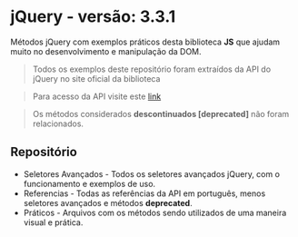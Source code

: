 # jQuery - versão: 3.3.1
Métodos jQuery com exemplos práticos desta biblioteca **JS** que ajudam muito no desenvolvimento e manipulação da DOM.

> Todos os exemplos deste repositório foram extraídos da API do jQuery no site oficial da biblioteca

> Para acesso da API visite este [link](http://api.jquery.com/)

> Os métodos considerados **descontinuados [deprecated]** não foram relacionados.


## Repositório

* Seletores Avançados - Todos os seletores avançados jQuery, com o funcionamento e exemplos de uso.
* Referencias - Todas as referências da API em português, menos seletores avançados e métodos **deprecated**.
* Práticos - Arquivos com os métodos sendo utilizados de uma maneira visual e prática.
